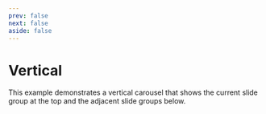 ```yaml
---
prev: false
next: false
aside: false
---
```


# Vertical

This example demonstrates a vertical carousel that shows the current slide group at the top and the adjacent slide
groups below.

<DocExample id="vertical"></DocExample>

<script setup lang="ts">
import DocExample from './DocExample.vue';
</script>
